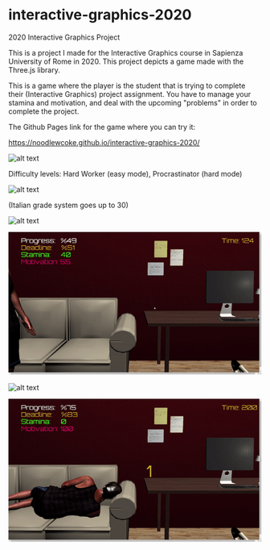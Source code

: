 # interactive-graphics-2020
2020 Interactive Graphics Project

This is a project I made for the Interactive Graphics course in Sapienza University of Rome in 2020.
This project depicts a game made with the Three.js library.

This is a game where the player is the student that is trying to complete their (Interactive Graphics) project assignment.
You have to manage your stamina and motivation, and deal with the upcoming "problems" in order to complete the project.

The Github Pages link for the game where you can try it: 

https://noodlewcoke.github.io/interactive-graphics-2020/


![alt text](https://github.com/noodlewcoke/interactive-graphics-2020/blob/main/screenshots/1%20instructions.gif?raw=true)

Difficulty levels: Hard Worker (easy mode), Procrastinator (hard mode)


![alt text](https://github.com/noodlewcoke/interactive-graphics-2020/blob/main/screenshots/2%20start%20game.gif?raw=true)

(Italian grade system goes up to 30)

![alt text](https://github.com/noodlewcoke/interactive-graphics-2020/blob/main/screenshots/3%20watch%20two%20sleep.gif?raw=true)

![alt text](https://github.com/noodlewcoke/interactive-graphics-2020/blob/main/screenshots/4%20lay%20down.gif?raw=true)

![alt text](https://github.com/noodlewcoke/interactive-graphics-2020/blob/main/screenshots/5%20going%20out.gif?raw=true)

![alt text](https://github.com/noodlewcoke/interactive-graphics-2020/blob/main/screenshots/6%20finish.gif?raw=true)
